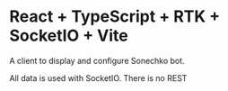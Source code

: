 # React + TypeScript + RTK + SocketIO + Vite

A client to display and configure Sonechko bot.

All data is used with SocketIO. There is no REST

